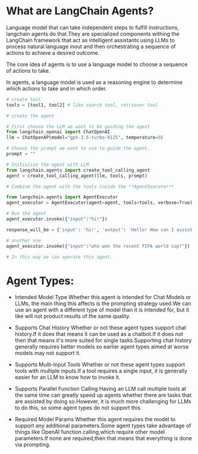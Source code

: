 # What are LangChain Agents?
Language model that can take independent steps to fulfill instructions, langchain agents do that.They are specialized components withing the LangChain framework that act as intelligent assistants using LLMs to process natural language inout and then orchestrating a sequence of actions to achieve a desired outcome.

The core idea of agents is to use a language model to choose a sequence of actions to take.

In agents, a language model is used as a reasoning engine to determine which actions to take and in which order.


```python
# create tool
tools = [tool1, tool2] # like search tool, retriever tool

# create the agent

# first choose the LLM we want to be guiding the agent
from langchain_openai import ChatOpenAI
llm = ChatOpenAP(model="gpt-3.5-turbo-0125", temperature=0)

# Choose the prompt we want to use to guide the agent.
prompt = ""

# Initialize the agent with LLM
from langchain.agents import create_tool_calling_agent
agent = create_tool_calling_agent(llm, tools, prompt)

# Combine the agent with the tools inside the **AgentExecutor**

from langchain.agents import AgentExecutor
agent_executor = AgentExecutor(agent=agent, tools=tools, verbose=True)

# Run the agent
agent_executor.invoke({"input":"hi!"})

response_will_be = {'input': 'hi!', 'output': 'Hello! How can I assist you today?'}

# another one
agent_executor.invoke({"input":"who won the recent FIFA world cup?"})

# In this way we can operate this agent.
```

# Agent Types:
- Intended Model Type
Whether this agent is intended for Chat Models or LLMs, the main thing this affects is the prompting strategy used.We can use an agent with a different type of model than it is intended for, but it like will not product results of the same quality.

- Supports Chat History
Whether or not these agent types support chat history.If it does that means it can be used as a chatbot.If it does not then that means it's more suited for single tasks.Supporting chat history generally requires better models so earlier agent types aimed at worse models may not support it.

- Supports Multi-Input Tools
Whether or not these agent types support tools with multiple inputs.If a tool requires a single input, it is generally easier for an LLM to know how to invoke it.

- Supports Parallel Function Calling
Having an LLM call multiple tools at the same time can greatly speed up agents whether there are tasks that are assisted by doing so.However, it is much more challenging for LLMs to do this, so some agent types do not support this.

- Required Model Params
Whether this agent requires the model to support any additional parameters.Some agent types take advantage of things like OpenAI function calling,which require other model parameters.If none are required,then that means that everything is done via prompting.